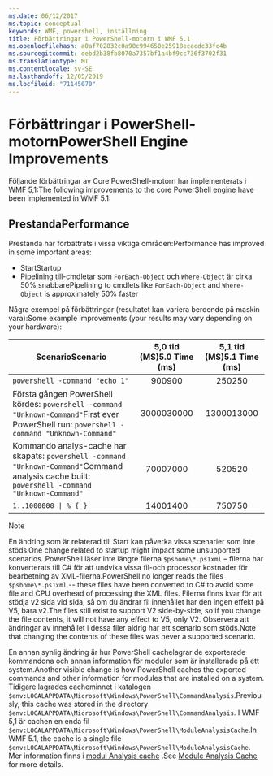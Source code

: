 ```yaml
---
ms.date: 06/12/2017
ms.topic: conceptual
keywords: WMF, powershell, inställning
title: Förbättringar i PowerShell-motorn i WMF 5.1
ms.openlocfilehash: a0af702832c0a90c994650e25918ecacdc33fc4b
ms.sourcegitcommit: debd2b38fb8070a7357bf1a4bf9cc736f3702f31
ms.translationtype: MT
ms.contentlocale: sv-SE
ms.lasthandoff: 12/05/2019
ms.locfileid: "71145070"
---
```

# <a name="powershell-engine-improvements"></a><span data-ttu-id="8ac8d-103">Förbättringar i PowerShell-motorn</span><span class="sxs-lookup"><span data-stu-id="8ac8d-103">PowerShell Engine Improvements</span></span>

<span data-ttu-id="8ac8d-104">Följande förbättringar av Core PowerShell-motorn har implementerats i WMF 5,1:</span><span class="sxs-lookup"><span data-stu-id="8ac8d-104">The following improvements to the core PowerShell engine have been implemented in WMF 5.1:</span></span>

## <a name="performance"></a><span data-ttu-id="8ac8d-105">Prestanda</span><span class="sxs-lookup"><span data-stu-id="8ac8d-105">Performance</span></span>

<span data-ttu-id="8ac8d-106">Prestanda har förbättrats i vissa viktiga områden:</span><span class="sxs-lookup"><span data-stu-id="8ac8d-106">Performance has improved in some important areas:</span></span>

- <span data-ttu-id="8ac8d-107">Start</span><span class="sxs-lookup"><span data-stu-id="8ac8d-107">Startup</span></span>
- <span data-ttu-id="8ac8d-108">Pipelining till-cmdletar som `ForEach-Object` och `Where-Object` är cirka 50% snabbare</span><span class="sxs-lookup"><span data-stu-id="8ac8d-108">Pipelining to cmdlets like `ForEach-Object` and `Where-Object` is approximately 50% faster</span></span>

<span data-ttu-id="8ac8d-109">Några exempel på förbättringar (resultatet kan variera beroende på maskin vara):</span><span class="sxs-lookup"><span data-stu-id="8ac8d-109">Some example improvements (your results may vary depending on your hardware):</span></span>

| <span data-ttu-id="8ac8d-110">Scenario</span><span class="sxs-lookup"><span data-stu-id="8ac8d-110">Scenario</span></span> | <span data-ttu-id="8ac8d-111">5,0 tid (MS)</span><span class="sxs-lookup"><span data-stu-id="8ac8d-111">5.0 Time (ms)</span></span> | <span data-ttu-id="8ac8d-112">5,1 tid (MS)</span><span class="sxs-lookup"><span data-stu-id="8ac8d-112">5.1 Time (ms)</span></span> |
| -------- | :---------------: | :---------------: |
| `powershell -command "echo 1"` | <span data-ttu-id="8ac8d-113">900</span><span class="sxs-lookup"><span data-stu-id="8ac8d-113">900</span></span> | <span data-ttu-id="8ac8d-114">250</span><span class="sxs-lookup"><span data-stu-id="8ac8d-114">250</span></span> |
| <span data-ttu-id="8ac8d-115">Första gången PowerShell kördes: `powershell -command "Unknown-Command"`</span><span class="sxs-lookup"><span data-stu-id="8ac8d-115">First ever PowerShell run: `powershell -command "Unknown-Command"`</span></span> | <span data-ttu-id="8ac8d-116">30000</span><span class="sxs-lookup"><span data-stu-id="8ac8d-116">30000</span></span> | <span data-ttu-id="8ac8d-117">13000</span><span class="sxs-lookup"><span data-stu-id="8ac8d-117">13000</span></span> |
| <span data-ttu-id="8ac8d-118">Kommando analys-cache har skapats: `powershell -command "Unknown-Command"`</span><span class="sxs-lookup"><span data-stu-id="8ac8d-118">Command analysis cache built: `powershell -command "Unknown-Command"`</span></span> | <span data-ttu-id="8ac8d-119">7000</span><span class="sxs-lookup"><span data-stu-id="8ac8d-119">7000</span></span> | <span data-ttu-id="8ac8d-120">520</span><span class="sxs-lookup"><span data-stu-id="8ac8d-120">520</span></span> |
| <code>1..1000000 &#124; % { }</code> | <span data-ttu-id="8ac8d-121">1400</span><span class="sxs-lookup"><span data-stu-id="8ac8d-121">1400</span></span> | <span data-ttu-id="8ac8d-122">750</span><span class="sxs-lookup"><span data-stu-id="8ac8d-122">750</span></span> |

> [!NOTE]
> <span data-ttu-id="8ac8d-123">En ändring som är relaterad till Start kan påverka vissa scenarier som inte stöds.</span><span class="sxs-lookup"><span data-stu-id="8ac8d-123">One change related to startup might impact some unsupported scenarios.</span></span> <span data-ttu-id="8ac8d-124">PowerShell läser inte längre filerna `$pshome\*.ps1xml` – filerna har konverterats till C# för att undvika vissa fil-och processor kostnader för bearbetning av XML-filerna.</span><span class="sxs-lookup"><span data-stu-id="8ac8d-124">PowerShell no longer reads the files `$pshome\*.ps1xml` -- these files have been converted to C# to avoid some file and CPU overhead of processing the XML files.</span></span> <span data-ttu-id="8ac8d-125">Filerna finns kvar för att stödja v2 sida vid sida, så om du ändrar fil innehållet har den ingen effekt på V5, bara v2.</span><span class="sxs-lookup"><span data-stu-id="8ac8d-125">The files still exist to support V2 side-by-side, so if you change the file contents, it will not have any effect to V5, only V2.</span></span> <span data-ttu-id="8ac8d-126">Observera att ändringar av innehållet i dessa filer aldrig har ett scenario som stöds.</span><span class="sxs-lookup"><span data-stu-id="8ac8d-126">Note that changing the contents of these files was never a supported scenario.</span></span>

<span data-ttu-id="8ac8d-127">En annan synlig ändring är hur PowerShell cachelagrar de exporterade kommandona och annan information för moduler som är installerade på ett system.</span><span class="sxs-lookup"><span data-stu-id="8ac8d-127">Another visible change is how PowerShell caches the exported commands and other information for modules that are installed on a system.</span></span> <span data-ttu-id="8ac8d-128">Tidigare lagrades cacheminnet i katalogen `$env:LOCALAPPDATA\Microsoft\Windows\PowerShell\CommandAnalysis`.</span><span class="sxs-lookup"><span data-stu-id="8ac8d-128">Previously, this cache was stored in the directory `$env:LOCALAPPDATA\Microsoft\Windows\PowerShell\CommandAnalysis`.</span></span> <span data-ttu-id="8ac8d-129">I WMF 5,1 är cachen en enda fil `$env:LOCALAPPDATA\Microsoft\Windows\PowerShell\ModuleAnalysisCache`.</span><span class="sxs-lookup"><span data-stu-id="8ac8d-129">In WMF 5.1, the cache is a single file `$env:LOCALAPPDATA\Microsoft\Windows\PowerShell\ModuleAnalysisCache`.</span></span> <span data-ttu-id="8ac8d-130">Mer information finns i [modul Analysis cache](release-notes.md#module-analysis-cache) .</span><span class="sxs-lookup"><span data-stu-id="8ac8d-130">See [Module Analysis Cache](release-notes.md#module-analysis-cache) for more details.</span></span>
